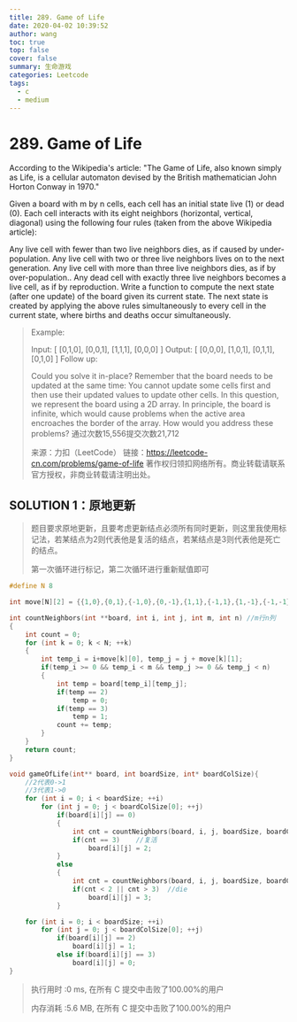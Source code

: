 ```yaml
---
title: 289. Game of Life
date: 2020-04-02 10:39:52
author: wang
toc: true
top: false
cover: false
summary: 生命游戏
categories: Leetcode
tags:
  - c
  - medium
---
```


# 289. Game of Life

According to the Wikipedia's article: "The Game of Life, also known simply as Life, is a cellular automaton devised by the British mathematician John Horton Conway in 1970."

Given a board with m by n cells, each cell has an initial state live (1) or dead (0). Each cell interacts with its eight neighbors (horizontal, vertical, diagonal) using the following four rules (taken from the above Wikipedia article):

Any live cell with fewer than two live neighbors dies, as if caused by under-population.
Any live cell with two or three live neighbors lives on to the next generation.
Any live cell with more than three live neighbors dies, as if by over-population..
Any dead cell with exactly three live neighbors becomes a live cell, as if by reproduction.
Write a function to compute the next state (after one update) of the board given its current state. The next state is created by applying the above rules simultaneously to every cell in the current state, where births and deaths occur simultaneously.

 


> Example:
>
> Input: 
> [
>   [0,1,0],
>   [0,0,1],
>   [1,1,1],
>   [0,0,0]
> ]
> Output: 
> [
>   [0,0,0],
>   [1,0,1],
>   [0,1,1],
>   [0,1,0]
> ]
> Follow up:
>
> Could you solve it in-place? Remember that the board needs to be updated at the same time: You cannot update some cells first and then use their updated values to update other cells.
> In this question, we represent the board using a 2D array. In principle, the board is infinite, which would cause problems when the active area encroaches the border of the array. How would you address these problems?
> 通过次数15,556提交次数21,712
>
> 来源：力扣（LeetCode）
> 链接：https://leetcode-cn.com/problems/game-of-life
> 著作权归领扣网络所有。商业转载请联系官方授权，非商业转载请注明出处。



## SOLUTION 1：原地更新

> 题目要求原地更新，且要考虑更新结点必须所有同时更新，则这里我使用标记法，若某结点为2则代表他是复活的结点，若某结点是3则代表他是死亡的结点。
>
> 第一次循环进行标记，第二次循环进行重新赋值即可

```c
#define N 8

int move[N][2] = {{1,0},{0,1},{-1,0},{0,-1},{1,1},{-1,1},{1,-1},{-1,-1}};

int countNeighbors(int **board, int i, int j, int m, int n)	//m行n列
{
	int count = 0;
	for (int k = 0; k < N; ++k)
	{
		int temp_i = i+move[k][0], temp_j = j + move[k][1];
		if(temp_i >= 0 && temp_i < m && temp_j >= 0 && temp_j < n)
		{
			int temp = board[temp_i][temp_j];
			if(temp == 2)
				temp = 0;
			if(temp == 3)
				temp = 1;
			count += temp;
		}
	}
	return count;
}

void gameOfLife(int** board, int boardSize, int* boardColSize){
	//2代表0->1
	//3代表1->0
	for (int i = 0; i < boardSize; ++i)
		for (int j = 0; j < boardColSize[0]; ++j)
			if(board[i][j] == 0)
			{
				int cnt = countNeighbors(board, i, j, boardSize, boardColSize[0]);
				if(cnt == 3)    //复活
					board[i][j] = 2;
			}
			else
			{
				int cnt = countNeighbors(board, i, j, boardSize, boardColSize[0]);
				if(cnt < 2 || cnt > 3)  //die
					board[i][j] = 3;
			}

	for (int i = 0; i < boardSize; ++i)
		for (int j = 0; j < boardColSize[0]; ++j)
			if(board[i][j] == 2)
				board[i][j] = 1;
			else if(board[i][j] == 3)
				board[i][j] = 0;
}
```

> 执行用时 :0 ms, 在所有 C 提交中击败了100.00%的用户
>
> 内存消耗 :5.6 MB, 在所有 C 提交中击败了100.00%的用户

